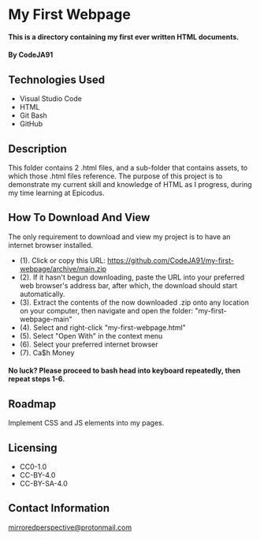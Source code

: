 # My First Webpage

#### This is a directory containing my first ever written HTML documents. 

#### By CodeJA91

## Technologies Used

* Visual Studio Code 
* HTML
* Git Bash
* GitHub

## Description

This folder contains 2 .html files, and a sub-folder that contains assets, to which those .html files reference. The purpose of this project is to demonstrate my current skill and knowledge of HTML as I progress, during my time learning at Epicodus.

## How To Download And View

The only requirement to download and view my project is to have an internet browser installed.
* (1). Click or copy this URL: https://github.com/CodeJA91/my-first-webpage/archive/main.zip
* (2). If it hasn't begun downloading, paste the URL into your preferred web browser's address bar, after which,
the download should start automatically.
* (3). Extract the contents of the now downloaded .zip onto any location on your computer, then navigate and open the folder: "my-first-webpage-main"
* (4). Select and right-click "my-first-webpage.html"
* (5). Select "Open With" in the context menu
* (6). Select your preferred internet browser
* (7). Ca$h Money

#### No luck? Please proceed to bash head into keyboard repeatedly, then repeat steps 1-6.

## Roadmap

Implement CSS and JS elements into my pages.

## Licensing

* CC0-1.0
* CC-BY-4.0
* CC-BY-SA-4.0

## Contact Information

mirroredperspective@protonmail.com